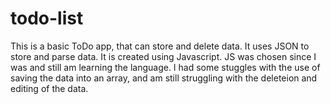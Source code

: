 # todo-list

This is a basic ToDo app, that can store and delete data. It uses JSON to store and parse data.
It is created using Javascript. JS was chosen since I was and still am learning the language.
I had some stuggles with the use of saving the data into an array, and am still struggling with the deleteion and editing of the data.

